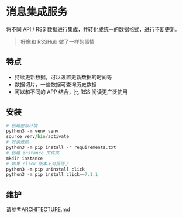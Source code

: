 # 消息集成服务

将不同 API / RSS 数据进行集成，并转化成统一的数据格式，进行不断更新。

> 好像和 RSSHub 做了一样的事情

## 特点

- 持续更新数据，可以设置更新数据的时间等
- 数据切片，一些数据可查询历史数据
- 可以和不同的 APP 结合，比 RSS 阅读更广泛使用

## 安装

```python
# 创建虚拟环境
python3 -m venv venv
source venv/bin/activate
# 安装依赖
python3 -m pip install -r requirements.txt
# 创建 instance 文件夹
mkdir instance
# 如果 click 版本不对报错了
python3 -m pip uninstall click
python3 -m pip install click==7.1.1
```

## 维护

请参考[ARCHITECTURE.md](./ARCHITECTURE.md)
